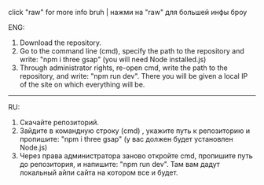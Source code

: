 click "raw" for more info bruh | нажми на "raw" для большей инфы броу

ENG:
1. Download the repository.
2. Go to the command line (cmd), specify the path to the repository and write: "npm i three gsap" (you will need Node installed.js)
3. Through administrator rights, re-open cmd, write the path to the repository, and write: "npm run dev". There you will be given a local IP of the site on which everything will be.
-------------------------------------------------------------------------------------------------------------------------------------------------------------------
RU:
1. Скачайте репозиторий.
2. Зайдите в командную строку (cmd) , укажите путь к репозиторию и пропишите: "npm i three gsap" (у вас должен будет установлен Node.js)
3. Через права администратора заново откройте cmd, пропишите путь до репозитория, и напишите: "npm run dev". Там вам дадут локальный айпи сайта на котором все и будет.
